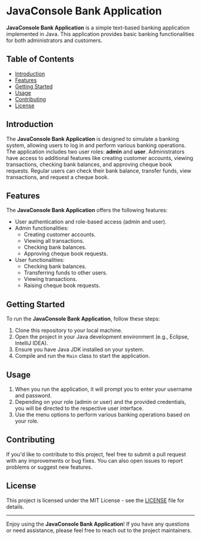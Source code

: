 # JavaConsole Bank Application

**JavaConsole Bank Application** is a simple text-based banking application implemented in Java. This application provides basic banking functionalities for both administrators and customers.

## Table of Contents
- [Introduction](#introduction)
- [Features](#features)
- [Getting Started](#getting-started)
- [Usage](#usage)
- [Contributing](#contributing)
- [License](#license)

## Introduction

The **JavaConsole Bank Application** is designed to simulate a banking system, allowing users to log in and perform various banking operations. The application includes two user roles: **admin** and **user**. Administrators have access to additional features like creating customer accounts, viewing transactions, checking bank balances, and approving cheque book requests. Regular users can check their bank balance, transfer funds, view transactions, and request a cheque book.

## Features

The **JavaConsole Bank Application** offers the following features:

- User authentication and role-based access (admin and user).
- Admin functionalities:
  - Creating customer accounts.
  - Viewing all transactions.
  - Checking bank balances.
  - Approving cheque book requests.
- User functionalities:
  - Checking bank balances.
  - Transferring funds to other users.
  - Viewing transactions.
  - Raising cheque book requests.

## Getting Started

To run the **JavaConsole Bank Application**, follow these steps:

1. Clone this repository to your local machine.
2. Open the project in your Java development environment (e.g., Eclipse, IntelliJ IDEA).
3. Ensure you have Java JDK installed on your system.
4. Compile and run the `Main` class to start the application.

## Usage

1. When you run the application, it will prompt you to enter your username and password.
2. Depending on your role (admin or user) and the provided credentials, you will be directed to the respective user interface.
3. Use the menu options to perform various banking operations based on your role.

## Contributing

If you'd like to contribute to this project, feel free to submit a pull request with any improvements or bug fixes. You can also open issues to report problems or suggest new features.

## License

This project is licensed under the MIT License - see the [LICENSE](LICENSE) file for details.

---

Enjoy using the **JavaConsole Bank Application**! If you have any questions or need assistance, please feel free to reach out to the project maintainers.

